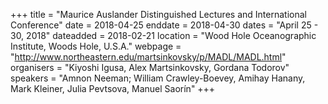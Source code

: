 +++
title = "Maurice Auslander Distinguished Lectures and International Conference"
date = 2018-04-25
enddate = 2018-04-30
dates = "April 25 - 30, 2018"
dateadded = 2018-02-21
location = "Wood Hole Oceanographic Institute, Woods Hole, U.S.A."
webpage = "http://www.northeastern.edu/martsinkovsky/p/MADL/MADL.html"
organisers = "Kiyoshi Igusa, Alex Martsinkovsky, Gordana Todorov"
speakers = "Amnon Neeman; William Crawley-Boevey, Amihay Hanany, Mark Kleiner, Julia Pevtsova, Manuel Saorín"
+++
